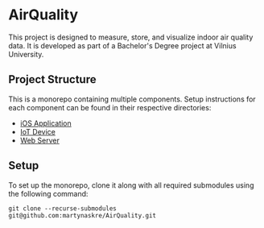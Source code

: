 # AirQuality

This project is designed to measure, store, and visualize indoor air quality data. It is developed as part of a Bachelor's Degree project at Vilnius University.

## Project Structure

This is a monorepo containing multiple components. Setup instructions for each component can be found in their respective directories:

- [iOS Application](./app/)
- [IoT Device](./device/)
- [Web Server](./server/)

## Setup

To set up the monorepo, clone it along with all required submodules using the following command:

```
git clone --recurse-submodules git@github.com:martynaskre/AirQuality.git
```